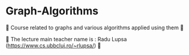 # Graph-Algorithms

:green_book: Course related to graphs and various algorithms applied using them :green_book:

:older_man: The lecture main teacher name is : Radu Lupsa (https://www.cs.ubbcluj.ro/~rlupsa/) :older_man:
